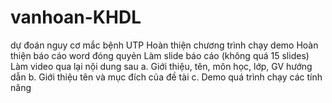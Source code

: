 # vanhoan-KHDL
dự đoán nguy cơ mắc bệnh UTP
Hoàn thiện chương trình chạy demo
Hoàn thiện báo cáo word đóng quyẻn
Làm slide báo cáo (không quá 15 slides)
Làm video qua lại nội dung sau a. Giới thiệu, tên, môn học, lớp, GV hướng dẫn b. Giới thiệu tên và mục đích của đề tài c. Demo quá trình chạy các tính năng
